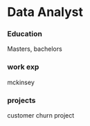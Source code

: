 # Data Analyst

### Education
Masters, bachelors

### work exp
mckinsey

### projects
customer churn project
